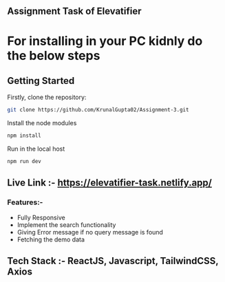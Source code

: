 ## Assignment Task of Elevatifier

# For installing in your PC kidnly do the below steps 
## Getting Started

Firstly, clone the repository:

```bash
git clone https://github.com/KrunalGupta02/Assignment-3.git
```

Install the node modules
```bash
npm install
```

Run in the local host
```bash
npm run dev
```

## Live Link :- https://elevatifier-task.netlify.app/

### Features:-
- Fully Responsive
- Implement the search functionality
- Giving Error message if no query message is found
- Fetching the demo data

## Tech Stack :- ReactJS, Javascript, TailwindCSS, Axios
